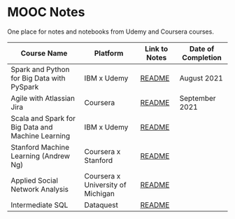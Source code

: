 # MOOC Notes

One place for notes and notebooks from Udemy and Coursera courses.

| Course Name | Platform | Link to Notes | Date of Completion |
| --- | --- | --- | --- |
| Spark and Python for Big Data with PySpark | IBM x Udemy | [README](pyspark-udemy/README.md) | August 2021 |
| Agile with Atlassian Jira | Coursera | [README](agile-coursera/README.md) | September 2021 |
| Scala and Spark for Big Data and Machine Learning | IBM x Udemy | [README](scala-and-spark/README.md) | |
| Stanford Machine Learning (Andrew Ng) | Coursera x Stanford | [README](machine-learning-stanford/README.md) |
| Applied Social Network Analysis | Coursera x University of Michigan | [README](applied-social-network-analysis/README.md) | |
| Intermediate SQL | Dataquest | [README](intermediate-sql/README.md) | |
